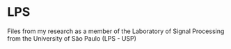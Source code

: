 # LPS
Files from my research as a member of the Laboratory of Signal Processing from the University of São Paulo (LPS - USP)
